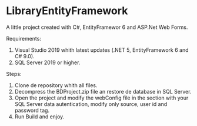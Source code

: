 # LibraryEntityFramework
A little project created with C#, EntityFramewor 6 and ASP.Net Web Forms.

Requirements:
1. Visual Studio 2019 whith latest updates (.NET 5, EntityFramework 6 and C# 9.0).
2. SQL Server 2019 or higher.

Steps:
1. Clone de repository whith all files.
2. Decompress the BDProject.zip file an restore de database in SQL Server.
3. Open the project and modify the webConfig file in the section <connectionStrings> with your SQL Server data autentication, modify only source, user id and password tag.
4. Run Build and enjoy.

